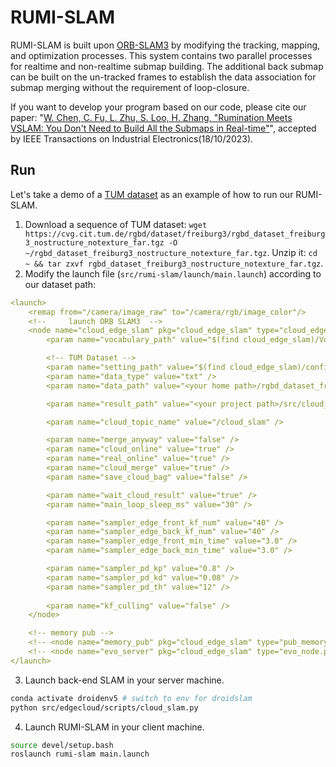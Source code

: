 # RUMI-SLAM
RUMI-SLAM is built upon [ORB-SLAM3](https://github.com/UZ-SLAMLab/ORB_SLAM3) by modifying the tracking, mapping, and optimization processes.
This system contains two parallel processes for realtime and non-realtime submap building. 
The additional back submap can be built on the un-tracked frames to establish the data association for submap merging without the requirement of loop-closure.

If you want to develop your program based on our code, please cite our paper: 
"[W. Chen, C. Fu, L. Zhu, S. Loo, H. Zhang, "Rumination Meets VSLAM: You Don't Need to Build All the Submaps in Real-time"](https://doi.org/10.1109/TIE.2023.3327342)", accepted by IEEE Transactions on Industrial Electronics(18/10/2023).
## Run
Let's take a demo of a [TUM dataset](https://cvg.cit.tum.de/data/datasets/rgbd-dataset/download) as an example of how to run our RUMI-SLAM.

1. Download a sequence of TUM dataset: `wget https://cvg.cit.tum.de/rgbd/dataset/freiburg3/rgbd_dataset_freiburg3_nostructure_notexture_far.tgz -O ~/rgbd_dataset_freiburg3_nostructure_notexture_far.tgz`. Unzip it: `cd ~ && tar zxvf rgbd_dataset_freiburg3_nostructure_notexture_far.tgz`.
2. Modify the launch file (`src/rumi-slam/launch/main.launch`) according to our dataset path: 
```yaml
<launch>
    <remap from="/camera/image_raw" to="/camera/rgb/image_color"/>
    <!--     launch ORB SLAM3  -->
    <node name="cloud_edge_slam" pkg="cloud_edge_slam" type="cloud_edge_slam_node" required="true" > 
        <param name="vocabulary_path" value="$(find cloud_edge_slam)/Vocabulary/ORBvoc.txt" />

        <!-- TUM Dataset -->
        <param name="setting_path" value="$(find cloud_edge_slam)/config/TUM3.yaml" />
        <param name="data_type" value="txt" />
        <param name="data_path" value="<your home path>/rgbd_dataset_freiburg3_nostructure_notexture_far/rgb.txt" />

        <param name="result_path" value="<your project path>/src/cloud_edge_slam/results" />

        <param name="cloud_topic_name" value="/cloud_slam" />

        <param name="merge_anyway" value="false" />
        <param name="cloud_online" value="true" />
        <param name="real_online" value="true" />
        <param name="cloud_merge" value="true" />
        <param name="save_cloud_bag" value="false" />

        <param name="wait_cloud_result" value="true" />
        <param name="main_loop_sleep_ms" value="30" />

        <param name="sampler_edge_front_kf_num" value="40" />
        <param name="sampler_edge_back_kf_num" value="40" />
        <param name="sampler_edge_front_min_time" value="3.0" />
        <param name="sampler_edge_back_min_time" value="3.0" />

        <param name="sampler_pd_kp" value="0.8" />
        <param name="sampler_pd_kd" value="0.08" />
        <param name="sampler_pd_th" value="12" />
        
        <param name="kf_culling" value="false" />
    </node>

    <!-- memory pub -->
    <!-- <node name="memory_pub" pkg="cloud_edge_slam" type="pub_memory.py" required="true" />  -->
    <!-- <node name="evo_server" pkg="cloud_edge_slam" type="evo_node.py" required="true" />  -->
</launch>
```
3. Launch back-end SLAM in your server machine.
```bash
conda activate droidenv5 # switch to env for droidslam
python src/edgecloud/scripts/cloud_slam.py
```

4. Launch RUMI-SLAM in your client machine.
```bash
source devel/setup.bash
roslaunch rumi-slam main.launch
```
